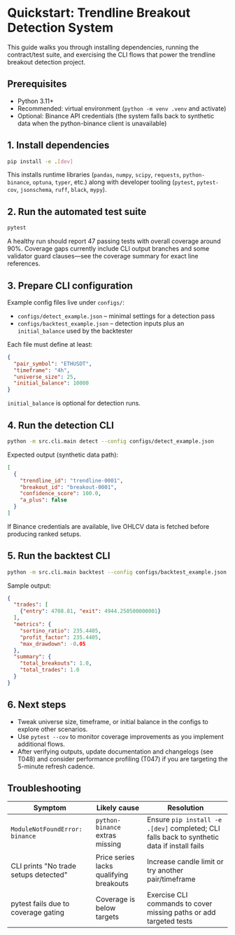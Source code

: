 # Quickstart: Trendline Breakout Detection System

This guide walks you through installing dependencies, running the contract/test suite, and exercising the CLI flows that power the trendline breakout detection project.

## Prerequisites
- Python 3.11+
- Recommended: virtual environment (`python -m venv .venv` and activate)
- Optional: Binance API credentials (the system falls back to synthetic data when the python-binance client is unavailable)

## 1. Install dependencies
```bash
pip install -e .[dev]
```
This installs runtime libraries (`pandas`, `numpy`, `scipy`, `requests`, `python-binance`, `optuna`, `typer`, etc.) along with developer tooling (`pytest`, `pytest-cov`, `jsonschema`, `ruff`, `black`, `mypy`).

## 2. Run the automated test suite
```bash
pytest
```
A healthy run should report 47 passing tests with overall coverage around 90%. Coverage gaps currently include CLI output branches and some validator guard clauses—see the coverage summary for exact line references.

## 3. Prepare CLI configuration
Example config files live under `configs/`:
- `configs/detect_example.json` – minimal settings for a detection pass
- `configs/backtest_example.json` – detection inputs plus an `initial_balance` used by the backtester

Each file must define at least:
```json
{
  "pair_symbol": "ETHUSDT",
  "timeframe": "4h",
  "universe_size": 25,
  "initial_balance": 10000
}
```
`initial_balance` is optional for detection runs.

## 4. Run the detection CLI
```bash
python -m src.cli.main detect --config configs/detect_example.json
```
Expected output (synthetic data path):
```json
[
  {
    "trendline_id": "trendline-0001",
    "breakout_id": "breakout-0001",
    "confidence_score": 100.0,
    "a_plus": false
  }
]
```
If Binance credentials are available, live OHLCV data is fetched before producing ranked setups.

## 5. Run the backtest CLI
```bash
python -m src.cli.main backtest --config configs/backtest_example.json
```
Sample output:
```json
{
  "trades": [
    {"entry": 4708.81, "exit": 4944.250500000001}
  ],
  "metrics": {
    "sortino_ratio": 235.4405,
    "profit_factor": 235.4405,
    "max_drawdown": -0.05
  },
  "summary": {
    "total_breakouts": 1.0,
    "total_trades": 1.0
  }
}
```

## 6. Next steps
- Tweak universe size, timeframe, or initial balance in the configs to explore other scenarios.
- Use `pytest --cov` to monitor coverage improvements as you implement additional flows.
- After verifying outputs, update documentation and changelogs (see T048) and consider performance profiling (T047) if you are targeting the 5-minute refresh cadence.

## Troubleshooting
| Symptom | Likely cause | Resolution |
| --- | --- | --- |
| `ModuleNotFoundError: binance` | `python-binance` extras missing | Ensure `pip install -e .[dev]` completed; CLI falls back to synthetic data if install fails |
| CLI prints "No trade setups detected" | Price series lacks qualifying breakouts | Increase candle limit or try another pair/timeframe |
| pytest fails due to coverage gating | Coverage is below targets | Exercise CLI commands to cover missing paths or add targeted tests |

